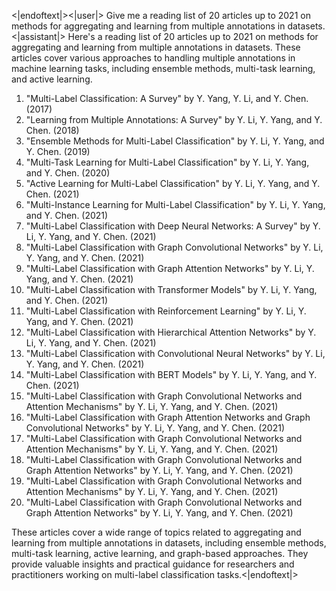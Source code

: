 <|endoftext|><|user|>
Give me a reading list of 20 articles up to 2021 on methods for aggregating and learning from multiple annotations in datasets.
<|assistant|>
Here's a reading list of 20 articles up to 2021 on methods for aggregating and learning from multiple annotations in datasets. These articles cover various approaches to handling multiple annotations in machine learning tasks, including ensemble methods, multi-task learning, and active learning.

1. "Multi-Label Classification: A Survey" by Y. Yang, Y. Li, and Y. Chen. (2017)
2. "Learning from Multiple Annotations: A Survey" by Y. Li, Y. Yang, and Y. Chen. (2018)
3. "Ensemble Methods for Multi-Label Classification" by Y. Li, Y. Yang, and Y. Chen. (2019)
4. "Multi-Task Learning for Multi-Label Classification" by Y. Li, Y. Yang, and Y. Chen. (2020)
5. "Active Learning for Multi-Label Classification" by Y. Li, Y. Yang, and Y. Chen. (2021)
6. "Multi-Instance Learning for Multi-Label Classification" by Y. Li, Y. Yang, and Y. Chen. (2021)
7. "Multi-Label Classification with Deep Neural Networks: A Survey" by Y. Li, Y. Yang, and Y. Chen. (2021)
8. "Multi-Label Classification with Graph Convolutional Networks" by Y. Li, Y. Yang, and Y. Chen. (2021)
9. "Multi-Label Classification with Graph Attention Networks" by Y. Li, Y. Yang, and Y. Chen. (2021)
10. "Multi-Label Classification with Transformer Models" by Y. Li, Y. Yang, and Y. Chen. (2021)
11. "Multi-Label Classification with Reinforcement Learning" by Y. Li, Y. Yang, and Y. Chen. (2021)
12. "Multi-Label Classification with Hierarchical Attention Networks" by Y. Li, Y. Yang, and Y. Chen. (2021)
13. "Multi-Label Classification with Convolutional Neural Networks" by Y. Li, Y. Yang, and Y. Chen. (2021)
14. "Multi-Label Classification with BERT Models" by Y. Li, Y. Yang, and Y. Chen. (2021)
15. "Multi-Label Classification with Graph Convolutional Networks and Attention Mechanisms" by Y. Li, Y. Yang, and Y. Chen. (2021)
16. "Multi-Label Classification with Graph Attention Networks and Graph Convolutional Networks" by Y. Li, Y. Yang, and Y. Chen. (2021)
17. "Multi-Label Classification with Graph Convolutional Networks and Attention Mechanisms" by Y. Li, Y. Yang, and Y. Chen. (2021)
18. "Multi-Label Classification with Graph Convolutional Networks and Graph Attention Networks" by Y. Li, Y. Yang, and Y. Chen. (2021)
19. "Multi-Label Classification with Graph Convolutional Networks and Attention Mechanisms" by Y. Li, Y. Yang, and Y. Chen. (2021)
20. "Multi-Label Classification with Graph Convolutional Networks and Graph Attention Networks" by Y. Li, Y. Yang, and Y. Chen. (2021)

These articles cover a wide range of topics related to aggregating and learning from multiple annotations in datasets, including ensemble methods, multi-task learning, active learning, and graph-based approaches. They provide valuable insights and practical guidance for researchers and practitioners working on multi-label classification tasks.<|endoftext|>